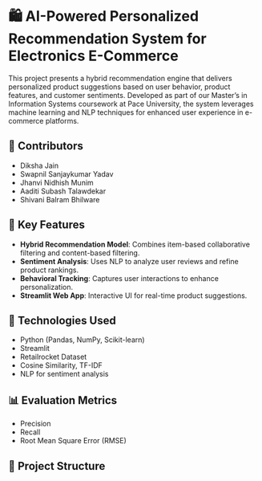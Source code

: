 # 🛍️ AI-Powered Personalized Recommendation System for Electronics E-Commerce

This project presents a hybrid recommendation engine that delivers personalized product suggestions based on user behavior, product features, and customer sentiments. Developed as part of our Master’s in Information Systems coursework at Pace University, the system leverages machine learning and NLP techniques for enhanced user experience in e-commerce platforms.

## 👥 Contributors
- Diksha Jain  
- Swapnil Sanjaykumar Yadav  
- Jhanvi Nidhish Munim  
- Aaditi Subash Talawdekar  
- Shivani Balram Bhilware

## 🚀 Key Features
- **Hybrid Recommendation Model**: Combines item-based collaborative filtering and content-based filtering.
- **Sentiment Analysis**: Uses NLP to analyze user reviews and refine product rankings.
- **Behavioral Tracking**: Captures user interactions to enhance personalization.
- **Streamlit Web App**: Interactive UI for real-time product suggestions.

## 🧠 Technologies Used
- Python (Pandas, NumPy, Scikit-learn)
- Streamlit
- Retailrocket Dataset
- Cosine Similarity, TF-IDF
- NLP for sentiment analysis

## 📊 Evaluation Metrics
- Precision
- Recall
- Root Mean Square Error (RMSE)

## 📁 Project Structure
